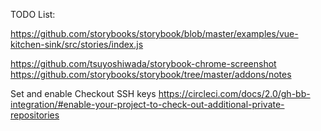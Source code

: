 
TODO List:

https://github.com/storybooks/storybook/blob/master/examples/vue-kitchen-sink/src/stories/index.js

https://github.com/tsuyoshiwada/storybook-chrome-screenshot
https://github.com/storybooks/storybook/tree/master/addons/notes

Set and enable Checkout SSH keys
https://circleci.com/docs/2.0/gh-bb-integration/#enable-your-project-to-check-out-additional-private-repositories